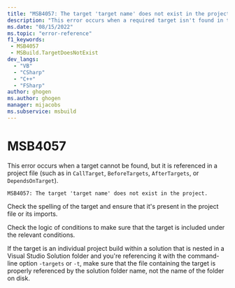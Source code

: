 ```yaml
---
title: "MSB4057: The target 'target name' does not exist in the project."
description: "This error occurs when a required target isn't found in the project file or its imports."
ms.date: "08/15/2022"
ms.topic: "error-reference"
f1_keywords:
 - MSB4057
 - MSBuild.TargetDoesNotExist
dev_langs:
  - "VB"
  - "CSharp"
  - "C++"
  - "FSharp"
author: ghogen
ms.author: ghogen
manager: mijacobs
ms.subservice: msbuild
---
```

# MSB4057

This error occurs when a target cannot be found, but it is referenced in a project file (such as in `CallTarget`, `BeforeTargets`, `AfterTargets`, or `DependsOnTarget`).

```output
MSB4057: The target 'target name' does not exist in the project.
```

Check the spelling of the target and ensure that it's present in the project file or its imports.

Check the logic of conditions to make sure that the target is included under the relevant conditions.

If the target is an individual project build within a solution that is nested in a Visual Studio Solution folder and you're referencing it with the command-line option `-targets` or `-t`, make sure that the file containing the target is properly referenced by the solution folder name, not the name of the folder on disk.
